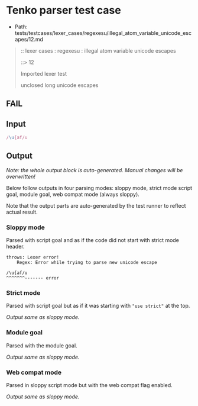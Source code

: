 # Tenko parser test case

- Path: tests/testcases/lexer_cases/regexesu/illegal_atom_variable_unicode_escapes/12.md

> :: lexer cases : regexesu : illegal atom variable unicode escapes
>
> ::> 12
>
> Imported lexer test
>
> unclosed long unicode escapes

## FAIL

## Input

`````js
/\u{af/u
`````

## Output

_Note: the whole output block is auto-generated. Manual changes will be overwritten!_

Below follow outputs in four parsing modes: sloppy mode, strict mode script goal, module goal, web compat mode (always sloppy).

Note that the output parts are auto-generated by the test runner to reflect actual result.

### Sloppy mode

Parsed with script goal and as if the code did not start with strict mode header.

`````
throws: Lexer error!
    Regex: Error while trying to parse new unicode escape

/\u{af/u
^^^^^^^------- error
`````

### Strict mode

Parsed with script goal but as if it was starting with `"use strict"` at the top.

_Output same as sloppy mode._

### Module goal

Parsed with the module goal.

_Output same as sloppy mode._

### Web compat mode

Parsed in sloppy script mode but with the web compat flag enabled.

_Output same as sloppy mode._
